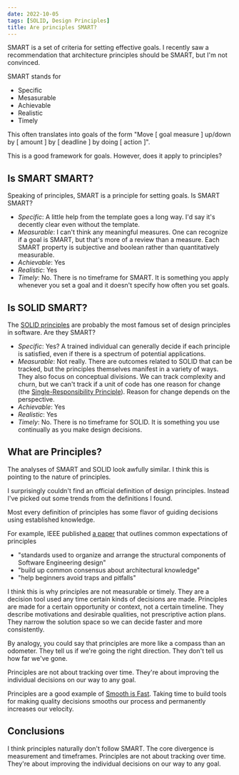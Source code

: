 ```yaml
---
date: 2022-10-05
tags: [SOLID, Design Principles]
title: Are principles SMART?
---
```


SMART is a set of criteria for setting effective goals. I recently saw a recommendation that architecture principles should be SMART, but I'm not convinced.
<!--more-->

SMART stands for 
- Specific
- Mesasurable
- Achievable
- Realistic
- Timely

This often translates into goals of the form "Move [ goal measure ] up/down by [ amount ] by [ deadline ] by doing [ action ]".

This is a good framework for goals. However, does it apply to principles?

## Is SMART SMART?

Speaking of principles, SMART is a principle for setting goals. Is SMART SMART?

- *Specific*: A little help from the template goes a long way. I'd say it's decently clear even without the template.
- *Measurable*: I can't think any meaningful measures. One can recognize if a goal is SMART, but that's more of a review than a measure. Each SMART property is subjective and boolean rather than quantitatively measurable.
- *Achievable*: Yes
- *Realistic*: Yes
- *Timely*: No. There is no timeframe for SMART. It is something you apply whenever you set a goal and it doesn't specify how often you set goals.

## Is SOLID SMART?

The [SOLID principles](https://en.wikipedia.org/wiki/SOLID) are probably the most famous set of design principles in software. Are they SMART?

- *Specific*: Yes? A trained individual can generally decide if each principle is satisfied, even if there is a spectrum of potential applications.
- *Measurable*: Not really. There are outcomes related to SOLID that can be tracked, but the principles themselves manifest in a variety of ways. They also focus on conceptual divisions. We can track complexity and churn, but we can't track if a unit of code has one reason for change (the [Single-Responsibility Principle](https://en.wikipedia.org/wiki/Single-responsibility_principle)). Reason for change depends on the perspective.
- *Achievable*: Yes
- *Realistic*: Yes
- *Timely*: No. There is no timeframe for SOLID. It is something you use continually as you make design decisions.

## What are Principles?

The analyses of SMART and SOLID look awfully similar. I think this is pointing to the nature of principles.

I surprisingly couldn't find an official definition of design principles. Instead I've picked out some trends from the definitions I found.

Most every definition of principles has some flavor of guiding decisions using established knowledge.

For example, IEEE published [a paper](https://ieeexplore.ieee.org/document/6301346) that outlines common expectations of principles
- "standards used to organize and arrange the structural components of Software Engineering design"
- "build up common consensus about architectural knowledge"
- "help beginners avoid traps and pitfalls"

<!-- Principles are for the right kairos not the right chronos -->

I think this is why principles are not measurable or timely. They are a decision tool used any time certain kinds of decisions are made. Principles are made for a certain opportunity or context, not a certain timeline. They describe motivations and desirable qualities, not prescriptive action plans. They narrow the solution space so we can decide faster and more consistently.

By analogy, you could say that principles are more like a compass than an odometer. They tell us if we're going the right direction. They don't tell us how far we've gone.

Principles are not about tracking over time. They're about improving the individual decisions on our way to any goal. 

Principles are a good example of [Smooth is Fast](../draft/2022-11-20-flow-over-prediction.md). Taking time to build tools for making quality decisions smooths our process and permanently increases our velocity.

## Conclusions

I think principles naturally don't follow SMART. The core divergence is measurement and timeframes. Principles are not about tracking over time. They're about improving the individual decisions on our way to any goal. 

<!-- TODO: get a clear statement of what principles are
- guide decisions (Principles define fallback motivators to say yes to some things and no to others for any given decision (within relevant type of work). The faster we can narrow options, the faster we move in general.)
- tackle fundamental qualities of doing. Some aspects might be measurable, but it seems too broad
- More like a compass than an odometer. Tells you if you're going the right direction, not how far you've gone.
  - 


potential measures
- could have an evaluation framework to rate goals as smart or not, that's a kind of measure (but not objective)
  - measure also doesn't make sense. 100% of your tracked goals should be SMART. It's more of a review process and less of something you might track on a dashboard or as a performance metric
  - I suppose it could be an evaluator of how well your teams carry out the framework. Have a third party audit a sampling of goals from around the company. % well-defined goals is a measure of company understanding and adherence to framework. 
  - !!! same "audit" approach could be applied for design principles. That's an interesting idea

Q: Are the principles I've outlined in my blog posts SMART?
- specific, achievable, realistic -> for sure
- Measurable: this is harder. SOLID isn't measurable either. SMART
isn't really measurable either. They capture the soft concepts that we
can't mechanize
  - SIA is measurable via things like cycle times, release frequency,
other Devops and agile measures
  - Q: How effective would it be to measure scope of churn / code change?
- Testable: Not quantitatively, but something like an inspection or
standard can achieve objective verification or defect detection

Maybe make this a blog post. Start by examining SMART itself, then
SOLID, then SPNC -->
